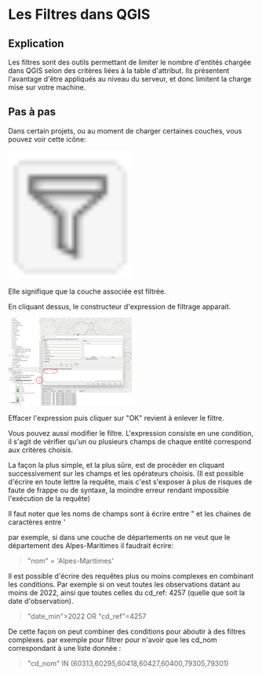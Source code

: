 # Les Filtres dans QGIS

## Explication
Les filtres sont des outils permettant de limiter le nombre d'entités chargée dans QGIS selon des critères liées à la table d'attribut. 
Ils présentent l'avantage d'être appliqués au niveau du serveur, et donc limitent la charge mise sur votre machine.



## Pas à pas

Dans certain projets, ou au moment de charger certaines couches, vous pouvez voir cette icône: 

<img src="./img/symbole_filtre.png" alt= “” width="50%" height="50%"> 


Elle signifique que la couche associée est filtrée. 

En cliquant dessus, le constructeur d'expression de filtrage apparait. 

<img src="./img/filtre_couche.png" alt= “” width="50%" height="50%"> 

Effacer l'expression puis cliquer sur "OK" revient à enlever le filtre.



Vous pouvez aussi modifier le filtre.
L'expression consiste en une condition, il s'agit de vérifier qu'un ou plusieurs champs de chaque entité correspond aux critères choisis. 

La façon la plus simple, et la plus sûre, est de procéder en cliquant successivement sur les champs et les opérateurs choisis. 
(Il est possible d'écrire en toute lettre la requête, mais c'est s'exposer à plus de risques de faute de frappe ou de syntaxe, la moindre erreur rendant impossible l'exécution de la requête)

Il faut noter que les noms de champs sont à écrire entre " et les chaines de caractères entre '

par exemple, si dans une couche de départements on ne veut que le département des Alpes-Maritimes il faudrait écrire:

> "nom" = 'Alpes-Maritimes'


Il est possible d'écrire des requêtes plus ou moins complexes en combinant les conditions.
Par exemple si on veut toutes les observations datant au moins de 2022, ainsi que toutes celles du cd_ref: 4257 (quelle que soit la date d'observation).

> "date_min">2022 OR "cd_ref"=4257

De cette façon on peut combiner des conditions pour aboutir à des filtres complexes. 
par exemple pour filtrer pour n'avoir que les cd_nom correspondant à une liste donnée : 

> "cd_nom" IN (60313,60295,60418,60427,60400,79305,79301)





